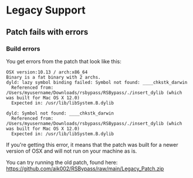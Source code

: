 # Legacy Support

## Patch fails with errors

### Build errors

You get errors from the patch that look like this:

```
OSX version:10.13 / arch:x86_64
Binary is a fat binary with 2 archs.
dyld: lazy symbol binding failed: Symbol not found: ____chkstk_darwin
  Referenced from: /Users/myusername/Downloads/rsbypass/RSBypass/./insert_dylib (which was built for Mac OS X 12.0)
  Expected in: /usr/lib/libSystem.B.dylib

dyld: Symbol not found: ____chkstk_darwin
  Referenced from: /Users/myusername/Downloads/rsbypass/RSBypass/./insert_dylib (which was built for Mac OS X 12.0)
  Expected in: /usr/lib/libSystem.B.dylib
```

If you're getting this error, it means that the patch was built for a newer
version of OSX and will not run on your machine as is.

You can try running the old patch, found here:
https://github.com/aik002/RSBypass/raw/main/Legacy_Patch.zip

